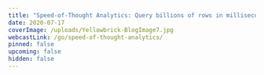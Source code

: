 ```yaml
---
title: "Speed-of-Thought Analytics: Query billions of rows in milliseconds"
date: 2020-07-17
coverImage: /uploads/Yellowbrick-BlogImage7.jpg
webcastLink: /go/speed-of-thought-analytics/
pinned: false
upcoming: false
hidden: false
---
```

